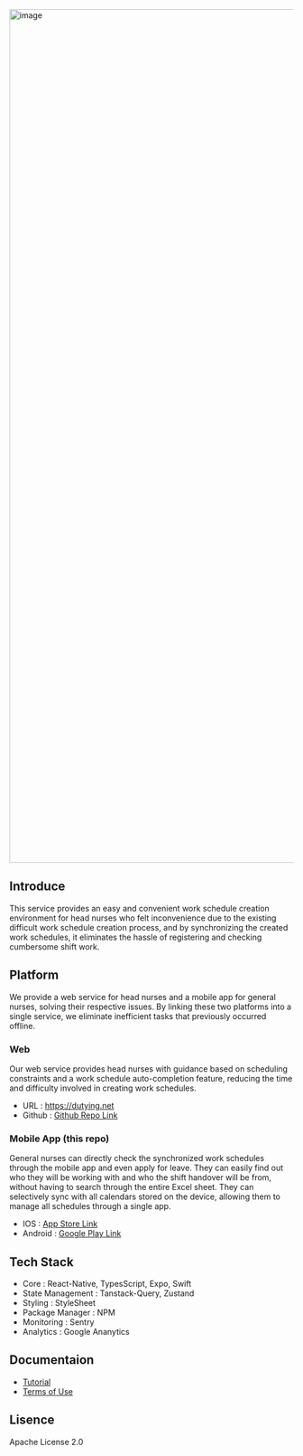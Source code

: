 <img width="1510" alt="image" src="https://github.com/gom-3/dutying-web/assets/73516336/609319d4-8560-411e-a65e-206912bc09e7">

## Introduce

This service provides an easy and convenient work schedule creation environment for head nurses who felt inconvenience due to the existing difficult work schedule creation process, and by synchronizing the created work schedules, it eliminates the hassle of registering and checking cumbersome shift work.

## Platform

We provide a web service for head nurses and a mobile app for general nurses, solving their respective issues. By linking these two platforms into a single service, we eliminate inefficient tasks that previously occurred offline.

### Web

Our web service provides head nurses with guidance based on scheduling constraints and a work schedule auto-completion feature, reducing the time and difficulty involved in creating work schedules.

- URL : <a href="https://dutying.net">https://dutying.net</a>
- Github : <a href="https://github.com/gom-3/dutying-web">Github Repo Link</a>

### Mobile App (this repo)

General nurses can directly check the synchronized work schedules through the mobile app and even apply for leave. They can easily find out who they will be working with and who the shift handover will be from, without having to search through the entire Excel sheet. They can selectively sync with all calendars stored on the device, allowing them to manage all schedules through a single app.

- IOS : <a href="https://apps.apple.com/kr/app/%EB%93%80%ED%8C%85-%EA%B0%84%ED%98%B8%EC%82%AC-%EA%B7%BC%EB%AC%B4%ED%91%9C/id6466558189">App Store Link</a>
- Android : <a href="https://play.google.com/store/apps/details?id=com.gom3.dutying&hl=ko-KR">Google Play Link</a>

## Tech Stack

- Core : React-Native, TypesScript, Expo, Swift
- State Management : Tanstack-Query, Zustand
- Styling : StyleSheet
- Package Manager : NPM
- Monitoring : Sentry
- Analytics : Google Ananytics

## Documentaion

- <a href="https://gom3.notion.site/ce18d806df034effaf8e488f02f49cf4">Tutorial</a>
- <a href="https://gom3.notion.site/5ed51c04dd5d475c868367ed05a7d903">Terms of Use</a>

## Lisence

Apache License 2.0
